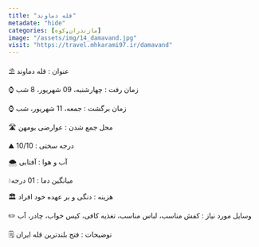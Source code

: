 ```yaml
---
title: "قله دماوند"
metadate: "hide"
categories: [مازندران,کوه]
image: "/assets/img/14_damavand.jpg"
visit: "https://travel.mhkarami97.ir/damavand"
---
```


⛱ عنوان : قله دماوند  

⌚️ زمان رفت : چهارشنبه، 09 شهریور، 8 شب  

⌚️ زمان برگشت : جمعه، 11 شهریور، شب  

🛣 محل جمع شدن : عوارضی بومهن  

⛰ درجه سختی : 10/10  

🌨 آب و هوا : آفتابی  

💧میانگین دما : 01 درجه  

🏛 هزینه : دنگی و بر عهده خود افراد  

✏️ وسایل مورد نیاز : کفش مناسب، لباس مناسب، تغذیه کافی، کیس خواب، چادر، آب  

🗒 توضیحات : فتح بلندترین قله ایران  